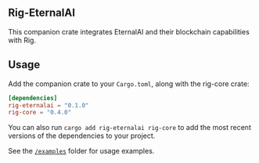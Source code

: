 ## Rig-EternalAI
This companion crate integrates EternalAI and their blockchain capabilities with Rig.

## Usage

Add the companion crate to your `Cargo.toml`, along with the rig-core crate:

```toml
[dependencies]
rig-eternalai = "0.1.0"
rig-core = "0.4.0"
```

You can also run `cargo add rig-eternalai rig-core` to add the most recent versions of the dependencies to your project.

See the [`/examples`](./examples) folder for usage examples.

<!-- Auto-update: 2025-10-06T10:40:42.574312 -->
